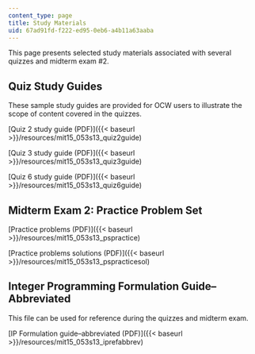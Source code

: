```yaml
---
content_type: page
title: Study Materials
uid: 67ad91fd-f222-ed95-0eb6-a4b11a63aaba
---
```


This page presents selected study materials associated with several quizzes and midterm exam #2.

Quiz Study Guides
-----------------

These sample study guides are provided for OCW users to illustrate the scope of content covered in the quizzes.

[Quiz 2 study guide (PDF)]({{< baseurl >}}/resources/mit15_053s13_quiz2guide)

[Quiz 3 study guide (PDF)]({{< baseurl >}}/resources/mit15_053s13_quiz3guide)

[Quiz 6 study guide (PDF)]({{< baseurl >}}/resources/mit15_053s13_quiz6guide)

Midterm Exam 2: Practice Problem Set
------------------------------------

[Practice problems (PDF)]({{< baseurl >}}/resources/mit15_053s13_pspractice)

[Practice problems solutions (PDF)]({{< baseurl >}}/resources/mit15_053s13_pspracticesol)

Integer Programming Formulation Guide–Abbreviated
-------------------------------------------------

This file can be used for reference during the quizzes and midterm exam.

[IP Formulation guide–abbreviated (PDF)]({{< baseurl >}}/resources/mit15_053s13_iprefabbrev)